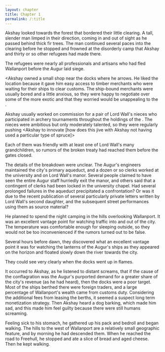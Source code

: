```yaml
---
layout: chapter
title: Chapter 1
permalink: /:title
---
```


Akshay looked towards the forest that bordered their little clearing. A tall, slender man limped in their direction, coming in and out of sight as he passed behind thick fir trees. The man continued several paces into the clearing before he stopped and frowned at the disorderly camp that Akshay and thirty or so other refugees had made there.

The refugees were nearly all professionals and artisans who had fled Wallanport before the Augur laid siege.

<Akshay owned a small shop near the docks where he <manufactured> arrows. He liked the location because it gave him easy access to timber merchants who were waiting for their ships to clear customs. The ship-bound merchants were usually bored and a little anxious, so they were happy to negotiate over some of the more exotic <species> and <sizes> that they worried would be unappealing to the <construction barons>.

Akshay usually worked on commission for a pair of Lord Wall's nieces who participated in archery tournaments throughout the holdings of the <Inlet Sea>. The nieces were ambitious but only moderately talented, so they were regularly pushing <Akshay to innovate [how does this jive with Akshay not having used a particular type of spruce]>

Each of them was friendly with at least one of Lord Wall's many grandchildren, so rumors of the broken treaty had reached them before the gates closed.

The details of the breakdown were unclear. The Augur's engineers maintained the city's primary aqueduct, and a dozen or so clerks worked at the university and on Lord Wall's manor. Several people claimed to have seen the entire Augur staff hurriedly exit the manor, and others said that a contingent of clerks had been locked in the university chapel. Had several prolonged failures in the aqueduct precipitated a confrontation? Or was it due to the recent publication of several particularly private letters written by Lord Wall's second daughter, and the subsequent street performances using them as source material?

<Akshay was among those who heard the rumors and left before the gates closed.> He planned to spend the night camping in the hills overlooking Wallanport. It was an excellent vantage point for watching traffic into and out of the city. The temperature was comfortable enough for sleeping outside, so they would not be too inconvenienced if the rumors turned out to be false.

Several hours before dawn, they discovered what an excellent vantage point it was for watching the lanterns of the Augur's ships as they appeared on the horizon and floated slowly down the river towards the city.

They could see very clearly when the docks went up in flames.

It occurred to Akshay, as he listened to distant screams, that if the cause of the conflagration was the Augur's purported demand for a greater share of the city's revenue (as he had heard), then the docks were a poor target. Most of the ships berthed there were foreign traders, and a large percentage of Wallanport's wealth came from customs duty. Considering the additional fees from leasing the berths, it seemed a suspect long term monetization strategy. Then Akshay heard a dog barking, which made him sad, and this made him feel guilty because there were still humans screaming.

Feeling sick to his stomach, he gathered up his pack and bedroll and began walking. The hills to the west of Wallanport are a relatively small geographic feature, and by morning he had descended them. When he reached the road to Freehull, he stopped and ate a slice of bread and aged cheese. Then he kept walking.
